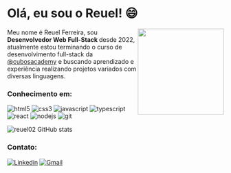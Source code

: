 # Olá, eu sou o Reuel! :smile:

<img src="https://placehold.co/200x100" width="200px" align="right" >
  <p align="left">
Meu nome é Reuel Ferreira, sou <strong> Desenvolvedor Web Full-Stack </strong> desde 2022, atualmente estou terminando o curso de desenvolvimento full-stack da <a href="https://cubos.academy/">@cubosacademy</a> e buscando aprendizado e experiência realizando projetos variados com diversas linguagens.
  </p>

### Conhecimento em:

![html5](https://img.shields.io/badge/HTML5-E34F26?style=for-the-badge&logo=html5&logoColor=white)
![css3](https://img.shields.io/badge/CSS3-1572B6?style=for-the-badge&logo=css3&logoColor=white)
![javascript](https://img.shields.io/badge/JavaScript-323330?style=for-the-badge&logo=javascript&logoColor=F7DF1E)
![typescript](https://img.shields.io/badge/TypeScript-007ACC?style=for-the-badge&logo=typescript&logoColor=white)
![react](https://img.shields.io/badge/React-20232A?style=for-the-badge&logo=react&logoColor=61DAFB)
![nodejs](https://img.shields.io/badge/Node%20js-339933?style=for-the-badge&logo=nodedotjs&logoColor=white)
![git](https://img.shields.io/badge/GIT-E44C30?style=for-the-badge&logo=git&logoColor=white)

![reuel02 GitHub stats](https://github-readme-stats.vercel.app/api?username=reuel02&show_icons=true&theme=radical)

### Contato: 

[![Linkedin](https://img.shields.io/badge/LinkedIn-0077B5?style=for-the-badge&logo=linkedin&logoColor=white)](https://www.linkedin.com/in/reuel-ferreira/)
[![Gmail](https://img.shields.io/badge/Gmail-D14836?style=for-the-badge&logo=gmail&logoColor=white)](http://ferreirareuel3@gmail.com/)
